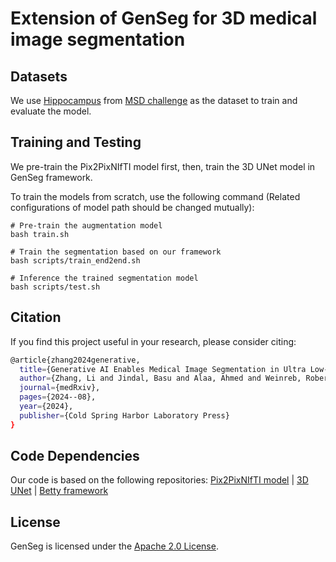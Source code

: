 # Extension of GenSeg for 3D medical image segmentation

## Datasets

We use [Hippocampus](./data_hippo/) from [MSD challenge](http://medicaldecathlon.com/) as the dataset to train and evaluate the model.


## Training and Testing

We pre-train the Pix2PixNIfTI model first, then, train the 3D UNet model in GenSeg framework.

To train the models from scratch, use the following command (Related configurations of model path should be changed mutually):

```
# Pre-train the augmentation model
bash train.sh

# Train the segmentation based on our framework
bash scripts/train_end2end.sh

# Inference the trained segmentation model
bash scripts/test.sh

```

## Citation
If you find this project useful in your research, please consider citing:
```bash
@article{zhang2024generative,
  title={Generative AI Enables Medical Image Segmentation in Ultra Low-Data Regimes},
  author={Zhang, Li and Jindal, Basu and Alaa, Ahmed and Weinreb, Robert and Wilson, David and Segal, Eran and Zou, James and Xie, Pengtao},
  journal={medRxiv},
  pages={2024--08},
  year={2024},
  publisher={Cold Spring Harbor Laboratory Press}
}
```

## Code Dependencies

Our code is based on the following repositories: [Pix2PixNIfTI model](https://github.com/giuliabaldini/Pix2PixNIfTI) | [3D UNet](https://github.com/aghdamamir/3D-UNet/tree/main) | [Betty framework](https://github.com/leopard-ai/betty)

## License

GenSeg is licensed under the [Apache 2.0 License](LICENSE).
